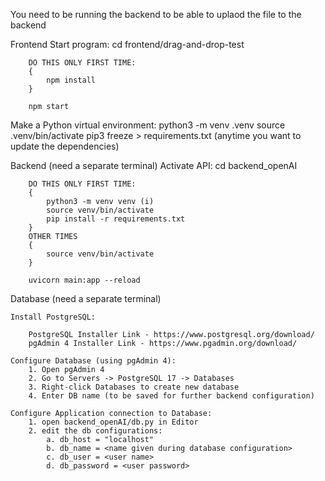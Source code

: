 You need to be running the backend to be able to uplaod the file to the backend



Frontend
    Start program:
        cd frontend/drag-and-drop-test

        DO THIS ONLY FIRST TIME:
        {
            npm install
        }

        npm start



Make a Python virtual environment:
python3 -m venv .venv
source .venv/bin/activate
pip3 freeze > requirements.txt (anytime you want to update the dependencies)

Backend (need a separate terminal)
    Activate API:
        cd backend_openAI

        DO THIS ONLY FIRST TIME:
        {
            python3 -m venv venv (i)
            source venv/bin/activate
            pip install -r requirements.txt
        }
        OTHER TIMES
        {
            source venv/bin/activate
        }

        uvicorn main:app --reload

Database (need a separate terminal)
    
    Install PostgreSQL:

        PostgreSQL Installer Link - https://www.postgresql.org/download/
        pgAdmin 4 Installer Link - https://www.pgadmin.org/download/

    Configure Database (using pgAdmin 4):
        1. Open pgAdmin 4
        2. Go to Servers -> PostgreSQL 17 -> Databases
        3. Right-click Databases to create new database
        4. Enter DB name (to be saved for further backend configuration)

    Configure Application connection to Database:
        1. open backend_openAI/db.py in Editor
        2. edit the db configurations:
            a. db_host = "localhost"
            b. db_name = <name given during database configuration>
            c. db_user = <user name>
            d. db_password = <user password>
